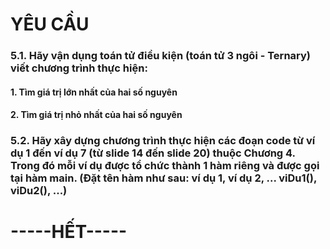 <h1>YÊU CẦU</h1>
<h3>5.1. Hãy vận dụng toán tử điều kiện (toán tử 3 ngôi - Ternary) viết chương trình thực hiện:</h3>
<h4>1. Tìm giá trị lớn nhất của hai số nguyên</h4>
<h4>2. Tìm giá trị nhỏ nhất của hai số nguyên</h4>
<h3>5.2. Hãy xây dựng chương trình thực hiện các đoạn code từ ví dụ 1 đến ví dụ 7 (từ slide 14 đến slide 20) thuộc Chương 4. Trong đó mỗi ví dụ được tổ chức thành 1 hàm riêng và được gọi tại hàm main. (Đặt tên hàm như sau: ví dụ 1, ví dụ 2, ...  viDu1(), viDu2(), ...)</h3>
<h1>-----HẾT-----</h1>
